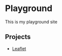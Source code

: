 # Playground

This is my playground site

## Projects

- [Leaflet](https://akirashimosoeda.github.io/playground/leaflet/index.html)
